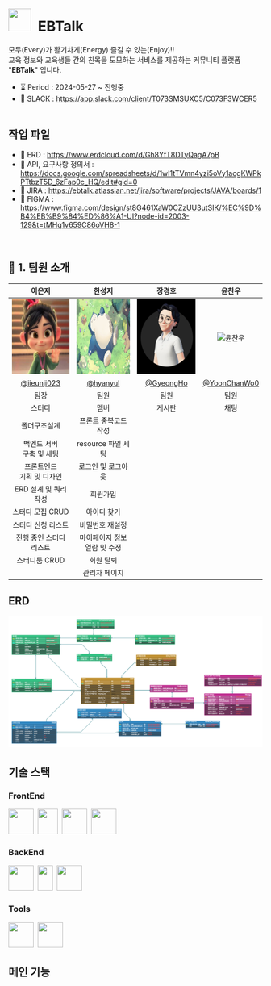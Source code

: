 # <span><img src="https://encrypted-tbn0.gstatic.com/images?q=tbn:ANd9GcSZXXp11_H9PYBr4UozCdKJZrflnJsKzezoOQ&s" width="45" height="45"/></span>&nbsp; EBTalk

모두(Every)가 활기차게(Energy) 즐길 수 있는(Enjoy)!! <br>
교육 정보와 교육생들 간의 친목을 도모하는 서비스를 제공하는 커뮤니티 플랫폼 "**EBTalk**" 입니다.
* ⏳ Period : 2024-05-27 ~ 진행중
* 📑 SLACK : https://app.slack.com/client/T073SMSUXC5/C073F3WCER5
  <br><br>
## 작업 파일
* 📑 ERD : https://www.erdcloud.com/d/Gh8YfT8DTyQagA7pB
* 📑 API, 요구사항 정의서 : https://docs.google.com/spreadsheets/d/1wI1tTVmn4yzi5oVy1acgKWPkPTtbzT5D_6zFap0c_HQ/edit#gid=0
* 📑 JIRA : https://ebtalk.atlassian.net/jira/software/projects/JAVA/boards/1
* 📑 FIGMA : https://www.figma.com/design/st8G461XaW0CZzUU3utSIK/%EC%9D%B4%EB%B9%84%ED%86%A1-UI?node-id=2003-129&t=tMHq1v659C86oVH8-1

<br>

## 📢 1. 팀원 소개

|                                                              이은지                                                               |                                                                                            한성지                                                                                            |                                                                                장경호                                                                                 |    윤찬우     |
|:------------------------------------------------------------------------------------------------------------------------------:|:-----------------------------------------------------------------------------------------------------------------------------------------------------------------------------------------:|:------------------------------------------------------------------------------------------------------------------------------------------------------------------:|:----------:|
 |                                      <span><img src="https://raw.githubusercontent.com/pknu-java-ebtalk/ebtalk-backend-pjt/dev/src/main/resources/static/img/vanellopee.jpg" width="150" height="150"/></span>                                       | <span><img src="https://github.com/pknu-java-ebtalk/ebtalk-backend-pjt/blob/dev/src/main/resources/static/img/%EC%9E%A0%EB%A7%8C%EB%B3%B4.jpg?raw=true" width="150" height="150"/></span> | <span><img src="https://raw.githubusercontent.com/pknu-java-ebtalk/ebtalk-backend-pjt/dev/src/main/resources/static/img/jkh.jpg" width="150" height="150"/></span> |  ![윤찬우]()  |
|                                          [@iieunji023](https://github.com/iieunji023)                                          |                                                                          [@hyanyul](https://github.com/hyanyul)                                                                           |                                                            [@GyeongHo](https://github.com/GangGnagGnag)                                                            |    [@YoonChanWo0](https://github.com/YoonChanWo0)     |
|                                                               팀장                                                               |                                                                                            팀원                                                                                             |                                                                                 팀원                                                                                 |     팀원     |
|                                                              스터디                                                               |                                                                                            멤버                                                                                             |                                                                                게시판                                                                                 |     채팅     |
|                                                             폴더구조설계                                                             |                                                                                        프론트 중복코드 작성                                                                                        |                                                                                                                                                                    |            |
|                                                      백엔드 서버 <br/>구축 및 세팅                                                       |                                                                                      resource 파일 세팅                                                                                       |                                                                                                                                                                    |            |
|                                                      프론트엔드 <br/>기획 및 디자인                                                       |                                                                                        로그인 및 로그아웃                                                                                         |                                                                                                                                                                    |            |
|                                                         ERD 설계 및 쿼리 작성                                                         |                                                                                           회원가입                                                                                            |                                                                                                                                                                    |            |
|                                                          스터디 모집 CRUD                                                           |                                                                                          아이디 찾기                                                                                           |                                                                                                                                                                    |            |
|                                                           스터디 신청 리스트                                                           |                                                                                         비밀번호 재설정                                                                                          |                                                                                                                                                                    |            |
|                                                         진행 중인 스터디 리스트                                                          |                                                                                   마이페이지 정보 <br/>열람 및 수정                                                                                   |                                                                                                                                                                    |            |
|                                                           스터디룸 CRUD                                                            |                                                                                           회원 탈퇴                                                                                           |                                                                                                                                                                    |            |
|                                                                                                                                |                                                                                          관리자 페이지                                                                                          |                                                                                                                                                                    |            |


## ERD
<img src="https://raw.githubusercontent.com/pknu-java-ebtalk/ebtalk-backend-pjt/dev/src/main/resources/static/img/erd.png" width="730">

## 기술 스택
### FrontEnd
<span><img src="https://upload.wikimedia.org/wikipedia/commons/thumb/6/61/HTML5_logo_and_wordmark.svg/220px-HTML5_logo_and_wordmark.svg.png" width="50" height="50"/></span>&nbsp;
<span><img src="https://upload.wikimedia.org/wikipedia/commons/thumb/d/d5/CSS3_logo_and_wordmark.svg/120px-CSS3_logo_and_wordmark.svg.png" width="40" height="50"/></span>&nbsp;
<span><img src="https://upload.wikimedia.org/wikipedia/commons/thumb/9/99/Unofficial_JavaScript_logo_2.svg/140px-Unofficial_JavaScript_logo_2.svg.png" width="50" height="50"/></span>&nbsp;
<span><img src="https://www.thymeleaf.org/images/thymeleaf.png" width="50" height="50"/></span>

### BackEnd
<span><img src="https://spring.io/img/logos/spring-initializr.svg" width="50" height="50"/></span>&nbsp;
<span><img src="https://i.namu.wiki/i/DKyi2030c9pVWBkxiiFO7ARkkvF01wQQhoMiC6G5cycwTh34B3hlKwUZCqROUfazvl7rB6qbuWRS96USIurXgkUmmFsB7-9-GhKP8Gxi3U_nBbhYsvf_U9-T_HuEhkfBTVtZCxE3UjxEc-rZfi0Xhw.svg" width="30" height="50"/></span>&nbsp;
<span><img src="https://i.namu.wiki/i/AA5R3P6DwX75_3nzNc6OuAsDgq4j6I4IkyzV45MmP_qhwbmWvORUAU2MmmXPWkygkVSKpOSdUxZhHiDzhqUyoS96rby2Mi_3vVx9YNc38jtWF_MkiUKUmkaBmS-QgrLRHZVgYYfAIqpjRLaEIyjFDA.svg" width="50" height="50"/></span>&nbsp;

### Tools
<span><img src="https://upload.wikimedia.org/wikipedia/commons/thumb/e/e9/Notion-logo.svg/100px-Notion-logo.svg.png" width="50" height="50"/></span>&nbsp;
<span><img src="https://avatars.githubusercontent.com/u/6911160?s=200&v=4" width="50" height="50"/></span>&nbsp;

## 메인 기능

